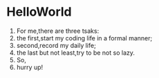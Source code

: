 # HelloWorld
1. For me,there are three tsaks:
2. the first,start my coding life in a formal manner;
3. second,record my daily life;
4. the last but not least,try to be not so lazy.
5. So,
6. hurry up!

